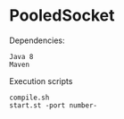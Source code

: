 # PooledSocket

Dependencies:

    Java 8
    Maven

Execution scripts

    compile.sh
    start.st -port number-

